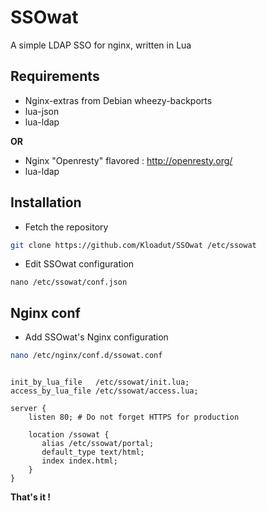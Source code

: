 SSOwat
======

A simple LDAP SSO for nginx, written in Lua

Requirements
------------

- Nginx-extras from Debian wheezy-backports
- lua-json
- lua-ldap

**OR**

- Nginx "Openresty" flavored : http://openresty.org/
- lua-ldap

Installation
------------

* Fetch the repository
```bash
git clone https://github.com/Kloadut/SSOwat /etc/ssowat
```
* Edit SSOwat configuration
```
nano /etc/ssowat/conf.json
```

Nginx conf
----------

* Add SSOwat's Nginx configuration
```bash
nano /etc/nginx/conf.d/ssowat.conf
```

```nginx

init_by_lua_file   /etc/ssowat/init.lua;
access_by_lua_file /etc/ssowat/access.lua;

server {
    listen 80; # Do not forget HTTPS for production

    location /ssowat {
       alias /etc/ssowat/portal;
       default_type text/html;
       index index.html;
    }
}

```

**That's it !**
